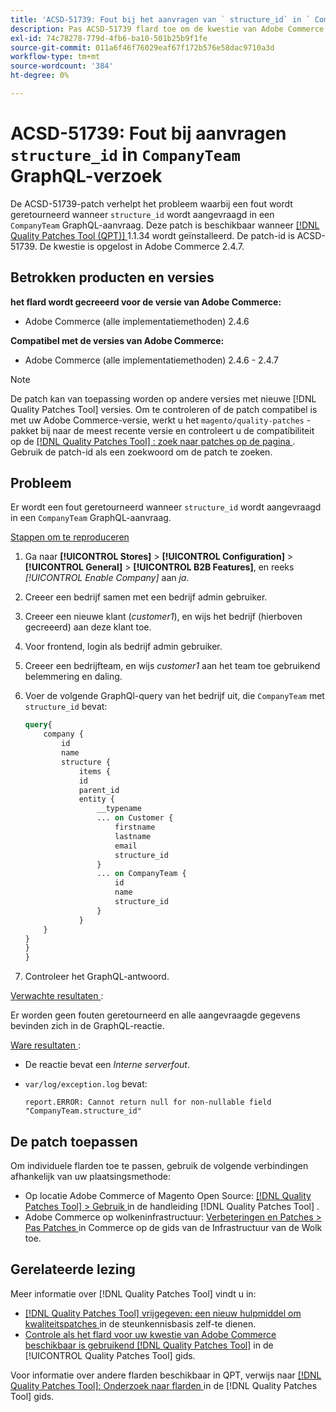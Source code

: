 ```yaml
---
title: 'ACSD-51739: Fout bij het aanvragen van ` structure_id` in ` CompanyTeam` GraphQL request'
description: Pas ACSD-51739 flard toe om de kwestie van Adobe Commerce te bevestigen waar een fout is teruggekeerd wanneer ` structure_id ` in een ` CompanyTeam ` GraphQL verzoek wordt gevraagd.
exl-id: 74c78278-779d-4fb6-ba10-501b25b9f1fe
source-git-commit: 011a6f46f76029eaf67f172b576e58dac9710a3d
workflow-type: tm+mt
source-wordcount: '384'
ht-degree: 0%

---
```


# ACSD-51739: Fout bij aanvragen `structure_id` in `CompanyTeam` GraphQL-verzoek

De ACSD-51739-patch verhelpt het probleem waarbij een fout wordt geretourneerd wanneer `structure_id` wordt aangevraagd in een `CompanyTeam` GraphQL-aanvraag. Deze patch is beschikbaar wanneer [[!DNL Quality Patches Tool (QPT)] ](https://experienceleague.adobe.com/en/docs/commerce-operations/tools/quality-patches-tool/quality-patches-tool-to-self-serve-quality-patches) 1.1.34 wordt geïnstalleerd. De patch-id is ACSD-51739. De kwestie is opgelost in Adobe Commerce 2.4.7.

## Betrokken producten en versies

**het flard wordt gecreeerd voor de versie van Adobe Commerce:**

* Adobe Commerce (alle implementatiemethoden) 2.4.6

**Compatibel met de versies van Adobe Commerce:**

* Adobe Commerce (alle implementatiemethoden) 2.4.6 - 2.4.7

>[!NOTE]
>
>De patch kan van toepassing worden op andere versies met nieuwe [!DNL Quality Patches Tool] versies. Om te controleren of de patch compatibel is met uw Adobe Commerce-versie, werkt u het `magento/quality-patches` -pakket bij naar de meest recente versie en controleert u de compatibiliteit op de [[!DNL Quality Patches Tool] : zoek naar patches op de pagina ](https://experienceleague.adobe.com/tools/commerce-quality-patches/index.html) . Gebruik de patch-id als een zoekwoord om de patch te zoeken.

## Probleem

Er wordt een fout geretourneerd wanneer `structure_id` wordt aangevraagd in een `CompanyTeam` GraphQL-aanvraag.

<u> Stappen om te reproduceren </u>

1. Ga naar **[!UICONTROL Stores]** > **[!UICONTROL Configuration]** > **[!UICONTROL General]** > **[!UICONTROL B2B Features]**, en reeks *[!UICONTROL Enable Company]* aan *ja*.
1. Creeer een bedrijf samen met een bedrijf admin gebruiker.
1. Creeer een nieuwe klant (*customer1*), en wijs het bedrijf (hierboven gecreeerd) aan deze klant toe.
1. Voor frontend, login als bedrijf admin gebruiker.
1. Creeer een bedrijfteam, en wijs *customer1* aan het team toe gebruikend belemmering en daling.
1. Voer de volgende GraphQl-query van het bedrijf uit, die `CompanyTeam` met `structure_id` bevat:

   ```GraphQL
   query{
       company {
           id
           name
           structure {
               items {
               id
               parent_id
               entity {
                   __typename
                   ... on Customer {
                       firstname
                       lastname
                       email
                       structure_id
                   }
                   ... on CompanyTeam {
                       id
                       name
                       structure_id
                   }
               }
       }
   }
   }
   }
   ```

1. Controleer het GraphQL-antwoord.

<u> Verwachte resultaten </u>:

Er worden geen fouten geretourneerd en alle aangevraagde gegevens bevinden zich in de GraphQL-reactie.

<u> Ware resultaten </u>:

* De reactie bevat een *Interne serverfout*.
* `var/log/exception.log` bevat:

  ```
  report.ERROR: Cannot return null for non-nullable field "CompanyTeam.structure_id"
  ```

## De patch toepassen

Om individuele flarden toe te passen, gebruik de volgende verbindingen afhankelijk van uw plaatsingsmethode:

* Op locatie Adobe Commerce of Magento Open Source: [[!DNL Quality Patches Tool] > Gebruik ](/help/tools/quality-patches-tool/usage.md) in de handleiding [!DNL Quality Patches Tool] .
* Adobe Commerce op wolkeninfrastructuur: [ Verbeteringen en Patches > Pas Patches ](https://experienceleague.adobe.com/docs/commerce-cloud-service/user-guide/develop/upgrade/apply-patches.html) in Commerce op de gids van de Infrastructuur van de Wolk toe.

## Gerelateerde lezing

Meer informatie over [!DNL Quality Patches Tool] vindt u in:

* [[!DNL Quality Patches Tool]  vrijgegeven: een nieuw hulpmiddel om kwaliteitspatches ](https://experienceleague.adobe.com/en/docs/commerce-operations/tools/quality-patches-tool/quality-patches-tool-to-self-serve-quality-patches) in de steunkennisbasis zelf-te dienen.
* [ Controle als het flard voor uw kwestie van Adobe Commerce beschikbaar is gebruikend  [!DNL Quality Patches Tool]](/help/tools/quality-patches-tool/patches-available-in-qpt/check-patch-for-magento-issue-with-magento-quality-patches.md) in de [!UICONTROL Quality Patches Tool] gids.


Voor informatie over andere flarden beschikbaar in QPT, verwijs naar [[!DNL Quality Patches Tool]: Onderzoek naar flarden ](https://experienceleague.adobe.com/tools/commerce-quality-patches/index.html) in de [!DNL Quality Patches Tool] gids.
